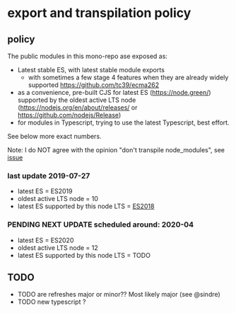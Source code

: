 
# export and transpilation policy

## policy

The public modules in this mono-repo ase exposed as:
- Latest stable ES, with latest stable module exports
  - with sometimes a few stage 4 features when they are already widely supported https://github.com/tc39/ecma262
- as a convenience, pre-built CJS for latest ES (https://node.green/)
  supported by the oldest active LTS node (https://nodejs.org/en/about/releases/ or https://github.com/nodejs/Release)
- for modules in Typescript, trying to use the latest Typescript, best effort.

See below more exact numbers.

Note: I do NOT agree with the opinion "don't transpile node_modules", see [issue]()

### last update 2019-07-27
* latest ES = ES2019
* oldest active LTS node = 10
* latest ES supported by this node LTS = [ES2018](https://node.green/#ES2018)

### PENDING NEXT UPDATE scheduled around: 2020-04
* latest ES = ES2020
* oldest active LTS node = 12
* latest ES supported by this node LTS = TODO



## TODO
- TODO are refreshes major or minor?? Most likely major (see @sindre)
- TODO new typescript ?

